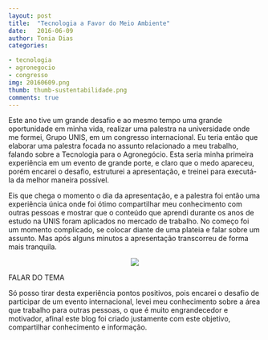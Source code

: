 ```yaml
---
layout: post
title:  "Tecnologia a Favor do Meio Ambiente"
date:   2016-06-09
author: Tonia Dias
categories: 

- tecnologia
- agronegocio
- congresso
img: 20160609.png
thumb: thumb-sustentabilidade.png
comments: true
---
```


Este ano tive um grande desafio e ao mesmo tempo uma grande oportunidade em minha vida, realizar uma palestra na universidade onde me formei, Grupo UNIS, em um congresso internacional. Eu teria então que elaborar uma palestra focada no assunto relacionado a meu trabalho, falando sobre a Tecnologia para o Agronegócio. Esta seria minha primeira experiência em um evento de grande porte, e claro que o medo apareceu, porém encarei o desafio, estruturei a apresentação, e treinei para executá-la da melhor maneira possível.

Eis que chega o momento o dia da apresentação, e a palestra foi então uma experiência única onde foi ótimo compartilhar meu conhecimento com outras pessoas e mostrar que o conteúdo que aprendi durante os anos de estudo na UNIS foram aplicados no mercado de trabalho. No começo foi um momento complicado, se colocar diante de uma plateia e falar sobre um assunto. Mas após alguns minutos a apresentação transcorreu de forma mais tranquila.

<p align="center">
  <img src="http://toniadias.github.io/assets/img/CongressoUnis.jpg" />
</p>

FALAR DO TEMA

Só posso tirar desta experiência pontos positivos, pois encarei o desafio de participar de um evento internacional, levei meu conhecimento sobre a área que trabalho para outras pessoas, o que é muito engrandecedor e motivador, afinal este blog foi criado justamente com este objetivo, compartilhar conhecimento e informação.​

